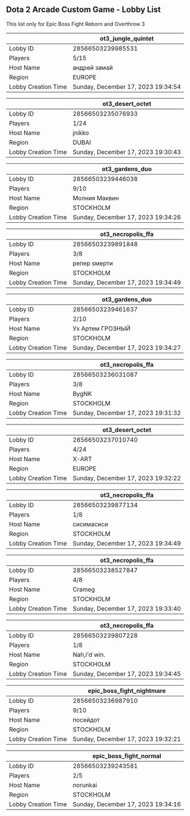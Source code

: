 ## Dota 2 Arcade Custom Game - Lobby List

This list only for Epic Boss Fight Reborn and Overthrow 3

|  | ot3_jungle_quintet |
| ------ | ------ |
| Lobby ID | 28566503239985531 |
| Players | 5/15 |
| Host Name | андрей замай |
| Region | EUROPE |
| Lobby Creation Time | Sunday, December 17, 2023 19:34:54 |


|  | ot3_desert_octet |
| ------ | ------ |
| Lobby ID | 28566503235076933 |
| Players | 1/24 |
| Host Name | jnikko |
| Region | DUBAI |
| Lobby Creation Time | Sunday, December 17, 2023 19:30:43 |


|  | ot3_gardens_duo |
| ------ | ------ |
| Lobby ID | 28566503239446038 |
| Players | 9/10 |
| Host Name | Молния Маквин |
| Region | STOCKHOLM |
| Lobby Creation Time | Sunday, December 17, 2023 19:34:26 |


|  | ot3_necropolis_ffa |
| ------ | ------ |
| Lobby ID | 28566503239891848 |
| Players | 3/8 |
| Host Name | рeпeр sмерти |
| Region | STOCKHOLM |
| Lobby Creation Time | Sunday, December 17, 2023 19:34:49 |


|  | ot3_gardens_duo |
| ------ | ------ |
| Lobby ID | 28566503239461637 |
| Players | 2/10 |
| Host Name | Ух Aртем ГРОЗНЫЙ |
| Region | STOCKHOLM |
| Lobby Creation Time | Sunday, December 17, 2023 19:34:27 |


|  | ot3_necropolis_ffa |
| ------ | ------ |
| Lobby ID | 28566503236031087 |
| Players | 3/8 |
| Host Name | BygNK |
| Region | STOCKHOLM |
| Lobby Creation Time | Sunday, December 17, 2023 19:31:32 |


|  | ot3_desert_octet |
| ------ | ------ |
| Lobby ID | 28566503237010740 |
| Players | 4/24 |
| Host Name | X-ART |
| Region | EUROPE |
| Lobby Creation Time | Sunday, December 17, 2023 19:32:22 |


|  | ot3_necropolis_ffa |
| ------ | ------ |
| Lobby ID | 28566503239877134 |
| Players | 1/8 |
| Host Name | сисимасиси |
| Region | STOCKHOLM |
| Lobby Creation Time | Sunday, December 17, 2023 19:34:49 |


|  | ot3_necropolis_ffa |
| ------ | ------ |
| Lobby ID | 28566503238527847 |
| Players | 4/8 |
| Host Name | Crameg |
| Region | STOCKHOLM |
| Lobby Creation Time | Sunday, December 17, 2023 19:33:40 |


|  | ot3_necropolis_ffa |
| ------ | ------ |
| Lobby ID | 28566503239807228 |
| Players | 1/8 |
| Host Name | Nah,i'd win. |
| Region | STOCKHOLM |
| Lobby Creation Time | Sunday, December 17, 2023 19:34:45 |


|  | epic_boss_fight_nightmare |
| ------ | ------ |
| Lobby ID | 28566503236987910 |
| Players | 9/10 |
| Host Name | посейдот |
| Region | STOCKHOLM |
| Lobby Creation Time | Sunday, December 17, 2023 19:32:21 |


|  | epic_boss_fight_normal |
| ------ | ------ |
| Lobby ID | 28566503239243581 |
| Players | 2/5 |
| Host Name | norunkai |
| Region | STOCKHOLM |
| Lobby Creation Time | Sunday, December 17, 2023 19:34:16 |



